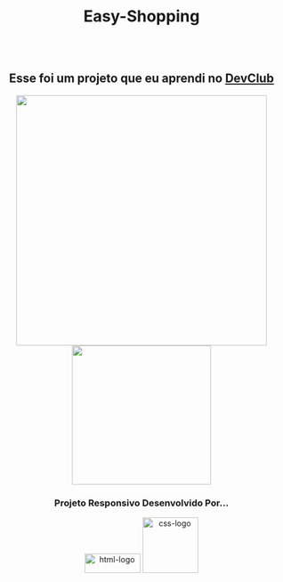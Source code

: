 <h1 align="center"> Easy-Shopping</h1>
<br>
<br>
<h2 align="center" >Esse foi um projeto que eu aprendi no <a href="https://rodolfomori.com.br/devclub">DevClub</a></h2>

<section align="center">
  
  <img width="450px" src="https://github.com/Griuzaki/easy-shopping/blob/master/assets/desktop.jpg.png?raw=true">
  <img height="250px" src="https://github.com/Griuzaki/easy-shopping/blob/master/assets/mobile.jpg.png?raw=true">

</section>

<h3 align="center" >Projeto Responsivo Desenvolvido Por...</h3> 

<section align="center" padding="30px">
  
  <img  height="35px" width="100px" src="https://img.shields.io/badge/HTML5-E34F26?style=for-the-badge&logo=html5&logoColor=white" alt="html-logo">
  <img width="100px" src="https://img.shields.io/badge/CSS3-1572B6?style=for-the-badge&logo=css3&logoColor=white" alt="css-logo">

</section>


